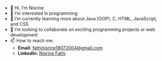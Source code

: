 - 👋 Hi, I’m Nisrine 
- 👀 I’m interested in programming 
- 🌱 I’m currently learning more about Java (OOP), C, HTML, JavaScript, and CSS
- 💞️ I’m looking to collaborate on exciting programming projects or web development
- 📫 How to reach me:  
   - **Email:** fathinisrine18072004@gmail.com  
   - **LinkedIn:** [Nisrine Fathi](https://www.linkedin.com/in/nisrine-fathi-19a077352)  
